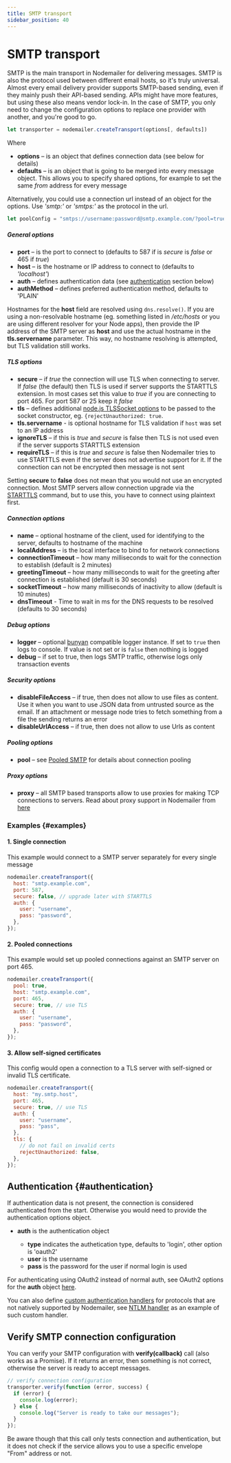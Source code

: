 ```yaml
---
title: SMTP transport
sidebar_position: 40
---
```


# SMTP transport

SMTP is the main transport in Nodemailer for delivering messages. SMTP is also the protocol used between different email hosts, so it's truly universal. Almost every email delivery provider supports SMTP-based sending, even if they mainly push their API-based sending. APIs might have more features, but using these also means vendor lock-in. In the case of SMTP, you only need to change the configuration options to replace one provider with another, and you're good to go.

```javascript
let transporter = nodemailer.createTransport(options[, defaults])
```

Where

- **options** – is an object that defines connection data (see below for details)
- **defaults** – is an object that is going to be merged into every message object. This allows you to specify shared options, for example to set the same _from_ address for every message

Alternatively, you could use a connection url instead of an object for the options. Use _'smtp:'_ or _'smtps:'_ as the protocol in the url.

```javascript
let poolConfig = "smtps://username:password@smtp.example.com/?pool=true";
```

##### General options

- **port** – is the port to connect to (defaults to 587 if is _secure_ is _false_ or 465 if _true_)
- **host** – is the hostname or IP address to connect to (defaults to _'localhost'_)
- **auth** – defines authentication data (see [authentication](#authentication) section below)
- **authMethod** – defines preferred authentication method, defaults to 'PLAIN'

Hostnames for the **host** field are resolved using `dns.resolve()`. If you are using a non-resolvable hostname (eg. something listed in _/etc/hosts_ or you are using different resolver for your Node apps), then provide the IP address of the SMTP server as **host** and use the actual hostname in the **tls.servername** parameter. This way, no hostname resolving is attempted, but TLS validation still works.

##### TLS options

- **secure** – if _true_ the connection will use TLS when connecting to server. If _false_ (the default) then TLS is used if server supports the STARTTLS extension. In most cases set this value to _true_ if you are connecting to port 465. For port 587 or 25 keep it _false_
- **tls** – defines additional [node.js TLSSocket options](https://nodejs.org/api/tls.html#tls_class_tls_tlssocket) to be passed to the socket constructor, eg. `{rejectUnauthorized: true`.
- **tls.servername** - is optional hostname for TLS validation if `host` was set to an IP address
- **ignoreTLS** – if this is _true_ and _secure_ is false then TLS is not used even if the server supports STARTTLS extension
- **requireTLS** – if this is _true_ and _secure_ is false then Nodemailer tries to use STARTTLS even if the server does not advertise support for it. If the connection can not be encrypted then message is not sent

Setting **secure** to **false** does not mean that you would not use an encrypted connection. Most SMTP servers allow connection upgrade via the [STARTTLS](https://tools.ietf.org/html/rfc3207#section-2) command, but to use this, you have to connect using plaintext first.

##### Connection options

- **name** – optional hostname of the client, used for identifying to the server, defaults to hostname of the machine
- **localAddress** – is the local interface to bind to for network connections
- **connectionTimeout** – how many milliseconds to wait for the connection to establish (default is 2 minutes)
- **greetingTimeout** – how many milliseconds to wait for the greeting after connection is established (default is 30 seconds)
- **socketTimeout** – how many milliseconds of inactivity to allow (default is 10 minutes)
- **dnsTimeout** - Time to wait in ms for the DNS requests to be resolved (defaults to 30 seconds)

##### Debug options

- **logger** – optional [bunyan](https://github.com/trentm/node-bunyan) compatible logger instance. If set to `true` then logs to console. If value is not set or is `false` then nothing is logged
- **debug** – if set to true, then logs SMTP traffic, otherwise logs only transaction events

##### Security options

- **disableFileAccess** – if true, then does not allow to use files as content. Use it when you want to use JSON data from untrusted source as the email. If an attachment or message node tries to fetch something from a file the sending returns an error
- **disableUrlAccess** – if true, then does not allow to use Urls as content

##### Pooling options

- **pool** – see [Pooled SMTP](/smtp/pooled/) for details about connection pooling

##### Proxy options

- **proxy** – all SMTP based transports allow to use proxies for making TCP connections to servers. Read about proxy support in Nodemailer from [here](/smtp/proxies/)

### Examples {#examples}

#### 1\. Single connection

This example would connect to a SMTP server separately for every single message

```javascript
nodemailer.createTransport({
  host: "smtp.example.com",
  port: 587,
  secure: false, // upgrade later with STARTTLS
  auth: {
    user: "username",
    pass: "password",
  },
});
```

#### 2\. Pooled connections

This example would set up pooled connections against an SMTP server on port 465.

```javascript
nodemailer.createTransport({
  pool: true,
  host: "smtp.example.com",
  port: 465,
  secure: true, // use TLS
  auth: {
    user: "username",
    pass: "password",
  },
});
```

#### 3\. Allow self-signed certificates

This config would open a connection to a TLS server with self-signed or invalid TLS certificate.

```javascript
nodemailer.createTransport({
  host: "my.smtp.host",
  port: 465,
  secure: true, // use TLS
  auth: {
    user: "username",
    pass: "pass",
  },
  tls: {
    // do not fail on invalid certs
    rejectUnauthorized: false,
  },
});
```

## Authentication {#authentication}

If authentication data is not present, the connection is considered authenticated from the start. Otherwise you would need to provide the authentication options object.

- **auth** is the authentication object

  - **type** indicates the authetication type, defaults to 'login', other option is 'oauth2'
  - **user** is the username
  - **pass** is the password for the user if normal login is used

For authenticating using OAuth2 instead of normal auth, see OAuth2 options for the **auth** object [here](/smtp/oauth2/).

You can also define [custom authentication handlers](/smtp/customauth/) for protocols that are not natively supported by Nodemailer, see [NTLM handler](https://github.com/nodemailer/nodemailer-ntlm-auth) as an example of such custom handler.

## Verify SMTP connection configuration

You can verify your SMTP configuration with **verify(callback)** call (also works as a Promise). If it returns an error, then something is not correct, otherwise the server is ready to accept messages.

```javascript
// verify connection configuration
transporter.verify(function (error, success) {
  if (error) {
    console.log(error);
  } else {
    console.log("Server is ready to take our messages");
  }
});
```

Be aware though that this call only tests connection and authentication, but it does not check if the service allows you to use a specific envelope "From" address or not.
